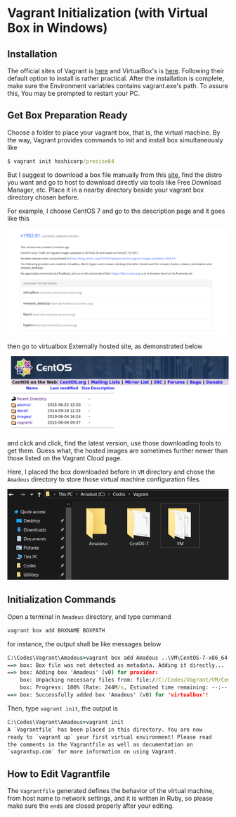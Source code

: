 # Vagrant Initialization (with Virtual Box in Windows)

## Installation

The official sites of Vagrant is [here](https://www.vagrantup.com/downloads.html) and VirtualBox's is [here](https://www.virtualbox.org/wiki/Downloads).
Following their default option to install is rather practical. After
the installation is complete, make sure the Environment variables 
contains vagrant.exe's path. To assure this, You may be prompted to 
restart your PC.

## Get Box Preparation Ready

Choose a folder to place your vagrant box, that is, the virtual machine.
By the way, Vagrant provides commands to init and install box simultaneously 
like

```cmd
$ vagrant init hashicorp/precise64
```

But I suggest to download a box file manually from this [site](https://app.vagrantup.com/boxes/search), find
the distro you want and go to host to download directly via tools like
Free Download Manager, etc. Place it in a nearby directory beside your
vagrant box directory chosen before.

For example, I choose CentOS 7 and go to the description page and it goes
like this

![CentOS Release](../../assets/vagrant/CentOSRelease.png)

then go to virtualbox Externally hosted site, as demonstrated below

![CentOS Files](../../assets/vagrant/CentOSFiles.png)

and click and click, find the latest version, use those downloading
tools to get them. Guess what, the hosted images are sometimes further
newer than those listed on the Vagrant Cloud page.

Here, I placed the box downloaded before in `VM` directory and chose the
`Amadeus` directory to store those virtual machine configuration files.

![Vagrant Directories](../../assets/vagrant/VagrantDir.png)

## Initialization Commands

Open a terminal in `Amadeus` directory, and type command

```cmd
vagrant box add BOXNAME BOXPATH
```

for instance, the output shall be like messages below

```cmd
C:\Codes\Vagrant\Amadeus>vagrant box add Amadeus ..\VM\CentOS-7-x86_64-Vagrant-1905_01.VirtualBox.box
==> box: Box file was not detected as metadata. Adding it directly...
==> box: Adding box 'Amadeus' (v0) for provider:
    box: Unpacking necessary files from: file://C:/Codes/Vagrant/VM/CentOS-7-x86_64-Vagrant-1905_01.VirtualBox.box
    box: Progress: 100% (Rate: 244M/s, Estimated time remaining: --:--:--)
==> box: Successfully added box 'Amadeus' (v0) for 'virtualbox'!
```

Then, type `vagrant init`, the output is

```cmd
C:\Codes\Vagrant\Amadeus>vagrant init
A `Vagrantfile` has been placed in this directory. You are now
ready to `vagrant up` your first virtual environment! Please read
the comments in the Vagrantfile as well as documentation on
`vagrantup.com` for more information on using Vagrant.
```

## How to Edit Vagrantfile

The `Vagrantfile` generated defines the behavior of the virtual machine,
from host name to network settings, and it is written in Ruby, so please
make sure the `end`s are closed properly after your editing.